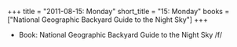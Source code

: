 +++
title = "2011-08-15: Monday"
short_title = "15: Monday"
books = ["National Geographic Backyard Guide to the Night Sky"]
+++


* Book: National Geographic Backyard Guide to the Night Sky /f/
